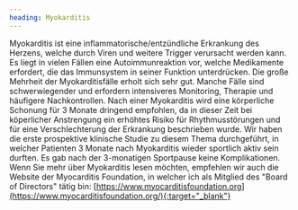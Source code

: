 ```yaml
---
heading: Myokarditis
---
```


Myokarditis ist eine inflammatorische/entzündliche Erkrankung des Herzens, welche durch Viren und weitere Trigger verursacht werden kann. 
Es liegt in vielen Fällen eine Autoimmunreaktion vor, welche Medikamente erfordert, die das Immunsystem in seiner Funktion unterdrücken.
Die große Mehrheit der Myokarditisfälle erholt sich sehr gut. 
Manche Fälle sind schwerwiegender und erfordern intensiveres Monitoring, Therapie und häufigere Nachkontrollen. 
Nach einer Myokarditis wird eine körperliche Schonung für 3 Monate dringend empfohlen, da in dieser Zeit bei köperlicher Anstrengung ein erhöhtes Risiko für Rhythmusstörungen und für eine Verschlechterung der Erkrankung beschrieben wurde. 
Wir haben die erste prospektive klinische Studie zu diesem Thema durchgeführt, in welcher Patienten 3 Monate nach Myokarditis wieder sportlich aktiv sein durften.  Es gab nach der 3-monatigen Sportpause keine Komplikationen. 
Wenn Sie mehr über Myokarditis lesen möchten, empfehlen wir auch die Website der Myocarditis Foundation, in welcher ich als Mitglied des "Board of Directors" tätig bin:
[https://www.myocarditisfoundation.org](https://www.myocarditisfoundation.org/){:target="_blank"}
